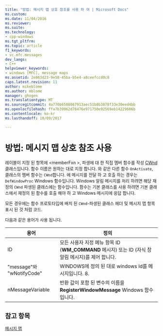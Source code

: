 ```yaml
---
title: "방법: 메시지 맵 상호 참조를 사용 하 여 | Microsoft Docs"
ms.custom: 
ms.date: 11/04/2016
ms.reviewer: 
ms.suite: 
ms.technology:
- cpp-windows
ms.tgt_pltfrm: 
ms.topic: article
f1_keywords:
- vc.mfc.messages
dev_langs:
- C++
helpviewer_keywords:
- windows [MFC], message maps
ms.assetid: 2e863d23-9e58-45ba-b5e4-a8ceefccd0c8
caps.latest.revision: 11
author: mikeblome
ms.author: mblome
manager: ghogen
ms.translationtype: MT
ms.sourcegitcommit: 4a770b6508067913aec51b8b3878f33e30eed4bb
ms.openlocfilehash: ffa7b39962d78476e971750e92569eb14229606b
ms.contentlocale: ko-kr
ms.lasthandoff: 10/09/2017

---
```

# <a name="how-to-use-the-message-map-cross-reference"></a>방법: 메시지 맵 상호 참조 사용
레이블이 지정 된 항목에 \<memberFxn >, 파생에 대 한 직접 멤버 함수를 작성 [CWnd](../../mfc/reference/cwnd-class.md) 클래스입니다. 함수 이름은 원하는 대로 지정 합니다. 와 같은 다른 함수 `OnActivate`, 클래스의 멤버 함수는 `CWnd`합니다. 에 메시지를 전달 하 고 호출 하는 경우는 `DefWindowProc` Windows 함수입니다. Windows 알림 메시지를 처리 하려면 해당 재정의 `CWnd` 파생된 클래스에는 함수입니다. 함수는 기본 클래스를 사용 하려면 기본 클래스에서 재정의 된 함수를 호출 해야 하 고 Windows 메시지에 응답 합니다.  
  
 모든 경우에는 함수 프로토타입에 배치 된 `CWnd`-파생된 클래스 헤더 및 메시지 맵 항목 표시 된 것 처럼 코드.  
  
 다음과 같은 용어가 사용 됩니다.  
  
|용어|정의|  
|----------|----------------|  
|ID|모든 사용자 지정 메뉴 항목 ID (**WM_COMMAND** 메시지) 또는 ID (자식 창 알림 메시지)를 제어 합니다.|  
|"message"와 "wNotifyCode"|WINDOWS에 정의 된 대로 windows Id를 메시지입니다. 8.|  
|nMessageVariable|반환 값이 포함 된 변수의 이름을 **RegisterWindowMessage** Windows 함수입니다.|  
  
## <a name="see-also"></a>참고 항목  
 [메시지 맵](../../mfc/reference/message-maps-mfc.md)


